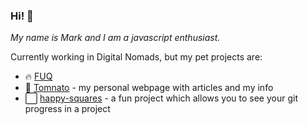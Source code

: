 ### Hi! :tada:

_My name is Mark and I am a javascript enthusiast._

Currently working in Digital Nomads, but my pet projects are:
- :fire: [FUQ](https://github.com/RipDevil/client-FUQs)
- :tomato: [Tomnato](https://www.tomnato.ru/) - my personal webpage with articles and my info
- :white_large_square: [happy-squares](https://github.com/RipDevil/happy-squares) - a fun project which allows you to see your git progress in a project
